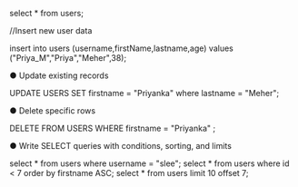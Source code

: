 
select * from users;

//Insert new user data 

insert into users (username,firstName,lastname,age) values ("Priya_M","Priya","Meher",38);

● Update existing records 

UPDATE USERS SET firstname = "Priyanka" where lastname = "Meher";

● Delete specific rows 

DELETE FROM USERS WHERE firstname = "Priyanka" ;

● Write SELECT queries with conditions, sorting, and limits

select * from users where username = "slee";
select * from users where id < 7 order by firstname ASC;
select * from users limit 10 offset 7;
